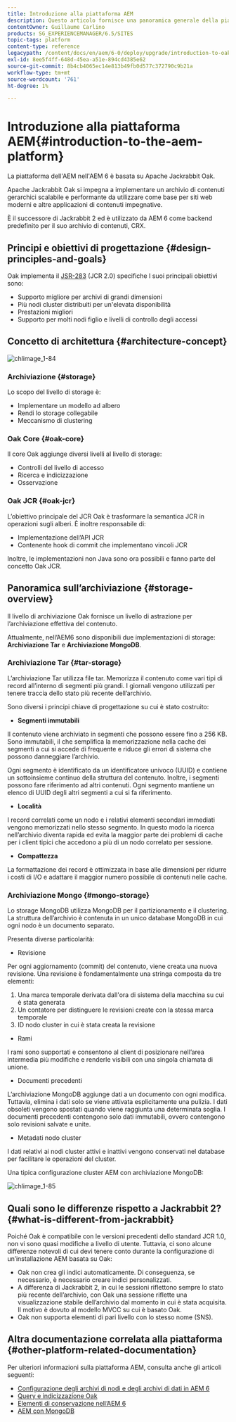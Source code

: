 ```yaml
---
title: Introduzione alla piattaforma AEM
description: Questo articolo fornisce una panoramica generale della piattaforma AEM e dei suoi componenti più importanti.
contentOwner: Guillaume Carlino
products: SG_EXPERIENCEMANAGER/6.5/SITES
topic-tags: platform
content-type: reference
legacypath: /content/docs/en/aem/6-0/deploy/upgrade/introduction-to-oak
exl-id: 8ee5f4ff-648d-45ea-a51e-894cd4385e62
source-git-commit: 8b4cb4065ec14e813b49fb0d577c372790c9b21a
workflow-type: tm+mt
source-wordcount: '761'
ht-degree: 1%

---
```


# Introduzione alla piattaforma AEM{#introduction-to-the-aem-platform}

La piattaforma dell&#39;AEM nell&#39;AEM 6 è basata su Apache Jackrabbit Oak.

Apache Jackrabbit Oak si impegna a implementare un archivio di contenuti gerarchici scalabile e performante da utilizzare come base per siti web moderni e altre applicazioni di contenuti impegnative.

È il successore di Jackrabbit 2 ed è utilizzato da AEM 6 come backend predefinito per il suo archivio di contenuti, CRX.

## Principi e obiettivi di progettazione {#design-principles-and-goals}

Oak implementa il [JSR-283](https://jcp.org/en/jsr/detail?id=283) (JCR 2.0) specifiche I suoi principali obiettivi sono:

* Supporto migliore per archivi di grandi dimensioni
* Più nodi cluster distribuiti per un&#39;elevata disponibilità
* Prestazioni migliori
* Supporto per molti nodi figlio e livelli di controllo degli accessi

## Concetto di architettura {#architecture-concept}

![chlimage_1-84](assets/chlimage_1-84.png)

### Archiviazione {#storage}

Lo scopo del livello di storage è:

* Implementare un modello ad albero
* Rendi lo storage collegabile
* Meccanismo di clustering

### Oak Core {#oak-core}

Il core Oak aggiunge diversi livelli al livello di storage:

* Controlli del livello di accesso
* Ricerca e indicizzazione
* Osservazione

### Oak JCR {#oak-jcr}

L’obiettivo principale del JCR Oak è trasformare la semantica JCR in operazioni sugli alberi. È inoltre responsabile di:

* Implementazione dell’API JCR
* Contenente hook di commit che implementano vincoli JCR

Inoltre, le implementazioni non Java sono ora possibili e fanno parte del concetto Oak JCR.

## Panoramica sull’archiviazione {#storage-overview}

Il livello di archiviazione Oak fornisce un livello di astrazione per l’archiviazione effettiva del contenuto.

Attualmente, nell’AEM6 sono disponibili due implementazioni di storage: **Archiviazione Tar** e **Archiviazione MongoDB**.

### Archiviazione Tar {#tar-storage}

L’archiviazione Tar utilizza file tar. Memorizza il contenuto come vari tipi di record all’interno di segmenti più grandi. I giornali vengono utilizzati per tenere traccia dello stato più recente dell’archivio.

Sono diversi i principi chiave di progettazione su cui è stato costruito:

* **Segmenti immutabili**

Il contenuto viene archiviato in segmenti che possono essere fino a 256 KB. Sono immutabili, il che semplifica la memorizzazione nella cache dei segmenti a cui si accede di frequente e riduce gli errori di sistema che possono danneggiare l’archivio.

Ogni segmento è identificato da un identificatore univoco (UUID) e contiene un sottoinsieme continuo della struttura del contenuto. Inoltre, i segmenti possono fare riferimento ad altri contenuti. Ogni segmento mantiene un elenco di UUID degli altri segmenti a cui si fa riferimento.

* **Località**

I record correlati come un nodo e i relativi elementi secondari immediati vengono memorizzati nello stesso segmento. In questo modo la ricerca nell’archivio diventa rapida ed evita la maggior parte dei problemi di cache per i client tipici che accedono a più di un nodo correlato per sessione.

* **Compattezza**

La formattazione dei record è ottimizzata in base alle dimensioni per ridurre i costi di I/O e adattare il maggior numero possibile di contenuti nelle cache.

### Archiviazione Mongo {#mongo-storage}

Lo storage MongoDB utilizza MongoDB per il partizionamento e il clustering. La struttura dell’archivio è contenuta in un unico database MongoDB in cui ogni nodo è un documento separato.

Presenta diverse particolarità:

* Revisione

Per ogni aggiornamento (commit) del contenuto, viene creata una nuova revisione. Una revisione è fondamentalmente una stringa composta da tre elementi:

1. Una marca temporale derivata dall&#39;ora di sistema della macchina su cui è stata generata
1. Un contatore per distinguere le revisioni create con la stessa marca temporale
1. ID nodo cluster in cui è stata creata la revisione

* Rami

I rami sono supportati e consentono al client di posizionare nell’area intermedia più modifiche e renderle visibili con una singola chiamata di unione.

* Documenti precedenti

L’archiviazione MongoDB aggiunge dati a un documento con ogni modifica. Tuttavia, elimina i dati solo se viene attivata esplicitamente una pulizia. I dati obsoleti vengono spostati quando viene raggiunta una determinata soglia. I documenti precedenti contengono solo dati immutabili, ovvero contengono solo revisioni salvate e unite.

* Metadati nodo cluster

I dati relativi ai nodi cluster attivi e inattivi vengono conservati nel database per facilitare le operazioni del cluster.

Una tipica configurazione cluster AEM con archiviazione MongoDB:

![chlimage_1-85](assets/chlimage_1-85.png)

## Quali sono le differenze rispetto a Jackrabbit 2? {#what-is-different-from-jackrabbit}

Poiché Oak è compatibile con le versioni precedenti dello standard JCR 1.0, non vi sono quasi modifiche a livello di utente. Tuttavia, ci sono alcune differenze notevoli di cui devi tenere conto durante la configurazione di un’installazione AEM basata su Oak:

* Oak non crea gli indici automaticamente. Di conseguenza, se necessario, è necessario creare indici personalizzati.
* A differenza di Jackrabbit 2, in cui le sessioni riflettono sempre lo stato più recente dell’archivio, con Oak una sessione riflette una visualizzazione stabile dell’archivio dal momento in cui è stata acquisita. Il motivo è dovuto al modello MVCC su cui è basato Oak.
* Oak non supporta elementi di pari livello con lo stesso nome (SNS).

## Altra documentazione correlata alla piattaforma {#other-platform-related-documentation}

Per ulteriori informazioni sulla piattaforma AEM, consulta anche gli articoli seguenti:

* [Configurazione degli archivi di nodi e degli archivi di dati in AEM 6](/help/sites-deploying/data-store-config.md)
* [Query e indicizzazione Oak](/help/sites-deploying/queries-and-indexing.md)
* [Elementi di conservazione nell’AEM 6](/help/sites-deploying/storage-elements-in-aem-6.md)
* [AEM con MongoDB](/help/sites-deploying/aem-with-mongodb.md)

